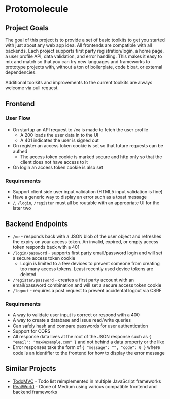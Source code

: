 # Protomolecule

## Project Goals

The goal of this project is to provide a set of basic toolkits to get you started with just about any web app idea. All frontends are compatible with all backends. Each project supports first party registration/login, a home page, a user profile API, data validation, and error handling. This makes it easy to mix and match so that you can try new languages and frameworks to prototype projects with, without a ton of boilerplate, code bloat, or external dependencies.

Additional toolkits and improvements to the current toolkits are always welcome via pull request.

## Frontend

### User Flow

* On startup an API request to `/me` is made to fetch the user profile
  * A 200 loads the user data in to the UI
  * A 401 indicates the user is signed out
* On register an access token cookie is set so that future requests can be authed
  * The access token cookie is marked secure and http only so that the client does not have access to it
* On login an access token cookie is also set

### Requirements

* Support client side user input validation (HTML5 input validation is fine)
* Have a generic way to display an error such as a toast message
* `/`, `/login`, `/register` must all be routable with an appropriate UI for the later two

## Backend Endpoints

* `/me` - responds back with a JSON blob of the user object and refreshes the expiry on your access token. An invalid, expired, or empty access token responds back with a 401
* `/login/password` - supports first party email/password login and will set a secure access token cookie
  * Login is limited to a few devices to prevent someone from creating too many access tokens. Least recently used device tokens are deleted
* `/register/password` - creates a first party account with an email/password combination and will set a secure access token cookie
* `/logout` - requires a post request to prevent accidental logout via CSRF

### Requirements

* A way to validate user input is correct or respond with a 400
* A way to create a database and issue read/write queries
* Can safely hash and compare passwords for user authentication
* Support for CORS
* All response data lives at the root of the JSON response such as `{ "email": "max@example.com" }` and not behind a data property or the like
* Error responses take the form of `{ "message": "", "code": 0 }` where code is an identifier to the frontend for how to display the error message

## Similar Projects

* [TodoMVC](https://github.com/tastejs/todomvc) - Todo list reimplemented in multiple JavaScript frameworks
* [RealWorld](https://github.com/gothinkster/realworld) - Clone of Medium using various compatible frontend and backend frameworks